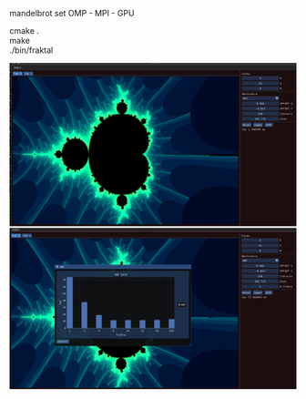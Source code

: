 mandelbrot set OMP - MPI - GPU

cmake . <br />
make <br />
./bin/fraktal <br />

![Alt text](/img/1.png "")
![Alt text](/img/2.png "")
